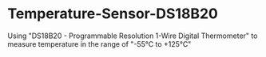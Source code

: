 # Temperature-Sensor-DS18B20
Using "DS18B20 - Programmable Resolution 1-Wire Digital Thermometer" to measure temperature in the range of "-55°C to +125°C"
